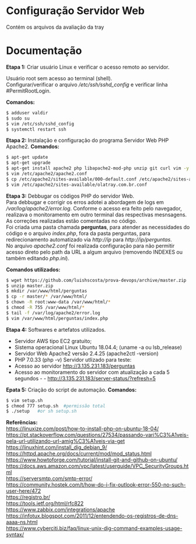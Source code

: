 # Configuração Servidor Web
Contém os arquivos da avaliação da tray

# Documentação
**Etapa 1:** Criar usuário Linux e verificar o acesso remoto ao servidor.

Usuário root sem acesso ao terminal (shell).  
Configurar/verificar o arquivo */etc/ssh/sshd_config* e verificar linha #PermitRootLogin.  

**Comandos:**
```sh
$ adduser valdir
$ sudo su
$ vim /etc/ssh/sshd_config 
$ systemctl restart ssh
```
**Etapa 2:** Instalação e configuração do programa Servidor Web PHP Apache2. **Comandos:**
```sh
$ apt-get update 
$ apt-get upgrade 
$ apt-get install apache2 php libapache2-mod-php unzip git curl vim -y
$ vim /etc/apache2/apache2.conf 
$ cp /etc/apache2/sites-available/000-default.conf /etc/apache2/sites-available/olatray.com.br.conf 
$ vim /etc/apache2/sites-available/olatray.com.br.conf
```
**Etapa 3:** Debbugar os códigos PHP do servidor Web.  
Para debbugar e corrigir os erros adotei a abordagem de logs em */var/log/apache2/error.log*. Conforme o acesso era feito pelo navegador, realizava o monitoramento em outro terminal das respectivas mesnsagens. As correções realizadas estão comentadas no código.  
Foi criada uma pasta chamada **perguntas**, para atender as necessidades do código e o arquivo *index.php*, fora da pasta perguntas, para redirecionamento automatizado via *http://ip* para *http://ip/perguntas*.  
No arquivo *apache2.conf* foi realizada configuração para não permitir acesso direto pelo path da URL a algum arquivo (removendo INDEXES ou também editando *php.ini*).

**Comandos utilizados:**
``` sh
$ wget https://github.com/luishscosta/prova-devops/archive/master.zip
$ unzip master.zip
$ mkdir /var/www/html/perguntas
$ cp -r master/* /var/www/html/ 
$ chown -R root:www-data /var/www/html/* 
$ chmod -R 755 /var/www/html/*  
$ tail -f /var/log/apache2/error.log  
$ vim /var/www/html/perguntas/index.php 
```

**Etapa 4:** Softwares e artefatos utilizados.

- Servidor AWS tipo EC2 gratuito;
- Sistema operacional Linux Ubuntu 18.04.4; (uname -a ou lsb_release)
- Servidor Web Apache2 versão 2.4.25 (apache2ctl -version)
- PHP 7.0.33 (php -v) Servidor utlizado para teste:
- Acesso ao servidor http://3.135.231.183/perguntas
- Acesso ao monitoramento do servidor com atualização a cada 5 segundos - - http://3.135.231.183/server-status/?refresh=5

**Epata 5:** Criação do script de automação. 
**Comandos:**
``` sh
$ vim setup.sh 
$ chmod 777 setup.sh  #permissão total
$ ./setup   #or sh setup.sh
```

**Referências:**  
https://linuxize.com/post/how-to-install-php-on-ubuntu-18-04/  
https://pt.stackoverflow.com/questions/27534/passando-vari%C3%A1veis-pela-url-utilizando-url-amig%C3%A1veis-via-get  
https://linuxhint.com/install_dig_debian_9/  
https://httpd.apache.org/docs/current/mod/mod_status.html  
https://www.howtoforge.com/tutorial/install-git-and-github-on-ubuntu/  
https://docs.aws.amazon.com/vpc/latest/userguide/VPC_SecurityGroups.html  
https://serversmtp.com/smtp-error/  
https://community.hostek.com/t/how-do-i-fix-outlook-error-550-no-such-user-here/472  
https://registro.br/  
https://tools.ietf.org/html/rfc822  
https://www.zabbix.com/integrations/apache  
https://infotux.blogspot.com/2011/12/entendendo-os-registros-de-dns-aaaa-ns.html  
https://www.cyberciti.biz/faq/linux-unix-dig-command-examples-usage-syntax/
